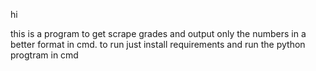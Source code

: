 hi

this is a program to get scrape grades and output only the numbers in a better format in cmd. to run just install requirements and run the python progtram in cmd
